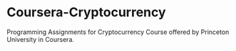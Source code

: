 # Coursera-Cryptocurrency
Programming Assignments for Cryptocurrency Course offered by Princeton University in Coursera.
